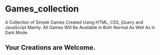 # Games_collection
A Collection of Simple Games Created Using HTML, CSS, jQuery and JavaScript Mainly.
All Games Will Be Available in Both Normal As Well As in Dark  Mode. 
## Your Creations are Welcome. 

